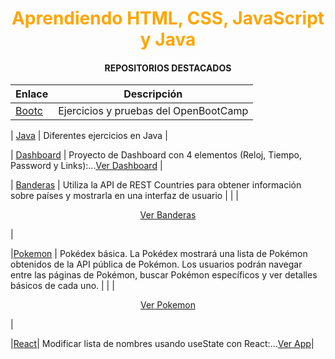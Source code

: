<h1 align = "center"><font color = "orange">Aprendiendo HTML, CSS, JavaScript y Java</font></h1>


<h4 align = "center">REPOSITORIOS DESTACADOS</h4>

| Enlace        | Descripción                          |
|---------------|--------------------------------------|
| [Bootc](https://github.com/JuanjDes/BootC) | Ejercicios y pruebas del OpenBootCamp |

| [Java](https://github.com/JuanjDes/Solved_exercises) | Diferentes ejercicios en Java |

| [Dashboard](https://github.com/JuanjDes/project-break-dashboard) | Proyecto de Dashboard con 4 elementos (Reloj, Tiempo, Password y Links):...[Ver Dashboard](https://juanjdes.github.io/project-break-dashboard/) |

| [Banderas](https://github.com/JuanjDes/diversion-con-banderas) | Utiliza la API de REST Countries para obtener información sobre países y mostrarla en una interfaz de usuario |
|                                                                    | <p align = "center"> [Ver Banderas](https://juanjdes.github.io/diversion-con-banderas/) </p> |

|[Pokemon](https://github.com/JuanjDes/fetch-async-await) |  Pokédex básica. La Pokédex mostrará una lista de Pokémon obtenidos de la API pública de Pokémon. Los usuarios podrán navegar entre las páginas de Pokémon, buscar Pokémon específicos y ver detalles básicos de cada uno. |
|                                                      | <p align = "center">[Ver Pokemon](https://juanjdes.github.io/fetch-async-await/) </p> |

|[React](https://github.com/JuanjDes/ejercicio-useState)| Modificar lista de nombres usando useState con React:...[Ver App](https://juanjdes.github.io/ejercicio-useState)|
